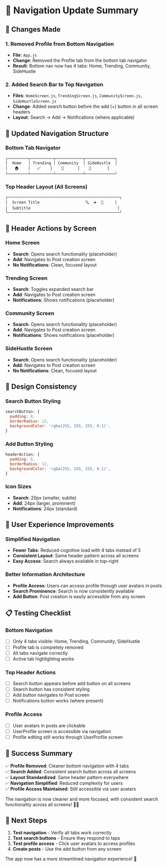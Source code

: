 # 🧭 Navigation Update Summary

## 🔄 **Changes Made**

### 1. **Removed Profile from Bottom Navigation**
- **File**: `App.js`
- **Change**: Removed the Profile tab from the bottom tab navigator
- **Result**: Bottom nav now has 4 tabs: Home, Trending, Community, SideHustle

### 2. **Added Search Bar to Top Navigation**
- **Files**: `HomeScreen.js`, `TrendingScreen.js`, `CommunityScreen.js`, `SideHustleScreen.js`
- **Change**: Added search button before the add (+) button in all screen headers
- **Layout**: Search → Add → Notifications (where applicable)

## 📱 **Updated Navigation Structure**

### **Bottom Tab Navigator**
```
┌─────────┬──────────┬────────────┬─────────────┐
│  Home   │ Trending │ Community  │ SideHustle  │
│   🏠    │   📈    │    👥      │    💼       │
└─────────┴──────────┴────────────┴─────────────┘
```

### **Top Header Layout (All Screens)**
```
┌─────────────────────────────────────────────────┐
│  Screen Title                    🔍  ➕  🔔     │
│  Subtitle                                      │
└─────────────────────────────────────────────────┘
```

## 🎯 **Header Actions by Screen**

### **Home Screen**
- **Search**: Opens search functionality (placeholder)
- **Add**: Navigates to Post creation screen
- **No Notifications**: Clean, focused layout

### **Trending Screen**
- **Search**: Toggles expanded search bar
- **Add**: Navigates to Post creation screen
- **Notifications**: Shows notifications (placeholder)

### **Community Screen**
- **Search**: Opens search functionality (placeholder)
- **Add**: Navigates to Post creation screen
- **Notifications**: Shows notifications (placeholder)

### **SideHustle Screen**
- **Search**: Opens search functionality (placeholder)
- **Add**: Navigates to Post creation screen
- **No Notifications**: Clean, focused layout

## 🎨 **Design Consistency**

### **Search Button Styling**
```javascript
searchButton: {
  padding: 8,
  borderRadius: 12,
  backgroundColor: 'rgba(255, 255, 255, 0.1)',
}
```

### **Add Button Styling**
```javascript
headerAction: {
  padding: 8,
  borderRadius: 12,
  backgroundColor: 'rgba(255, 255, 255, 0.1)',
}
```

### **Icon Sizes**
- **Search**: 20px (smaller, subtle)
- **Add**: 24px (larger, prominent)
- **Notifications**: 24px (standard)

## 🚀 **User Experience Improvements**

### **Simplified Navigation**
- **Fewer Tabs**: Reduced cognitive load with 4 tabs instead of 5
- **Consistent Layout**: Same header pattern across all screens
- **Easy Access**: Search always available in top-right

### **Better Information Architecture**
- **Profile Access**: Users can access profile through user avatars in posts
- **Search Prominence**: Search is now consistently available
- **Add Button**: Post creation is easily accessible from any screen

## 📋 **Testing Checklist**

### **Bottom Navigation**
- [ ] Only 4 tabs visible: Home, Trending, Community, SideHustle
- [ ] Profile tab is completely removed
- [ ] All tabs navigate correctly
- [ ] Active tab highlighting works

### **Top Header Actions**
- [ ] Search button appears before add button on all screens
- [ ] Search button has consistent styling
- [ ] Add button navigates to Post screen
- [ ] Notifications button works (where present)

### **Profile Access**
- [ ] User avatars in posts are clickable
- [ ] UserProfile screen is accessible via navigation
- [ ] Profile editing still works through UserProfile screen

## 🎉 **Success Summary**

✅ **Profile Removed**: Cleaner bottom navigation with 4 tabs  
✅ **Search Added**: Consistent search button across all screens  
✅ **Layout Standardized**: Same header pattern everywhere  
✅ **Navigation Simplified**: Reduced complexity for users  
✅ **Profile Access Maintained**: Still accessible via user avatars  

The navigation is now cleaner and more focused, with consistent search functionality across all screens! 🎯✨

## 🚀 **Next Steps**

1. **Test navigation** - Verify all tabs work correctly
2. **Test search buttons** - Ensure they respond to taps
3. **Test profile access** - Click user avatars to access profiles
4. **Create posts** - Use the add button from any screen

The app now has a more streamlined navigation experience! 🚀 